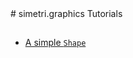 <div id="random-image-container"></div>
# simetri.graphics Tutorials

##

* [A simple `Shape`](tutorials/a_simple_triangle_shape.md)
<!-- * [A simple `Shape` 2](tutorials/basics/triangles.md) -->